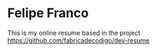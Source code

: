 # Felipe Franco
This is my online resume based in the project https://github.com/fabricadecodigo/dev-resume
